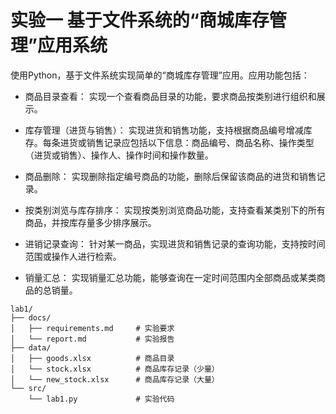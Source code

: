# 实验一 基于文件系统的“商城库存管理”应用系统

使用Python，基于文件系统实现简单的“商城库存管理”应用。应用功能包括：

- 商品目录查看：
实现一个查看商品目录的功能，要求商品按类别进行组织和展示。

- 库存管理（进货与销售）：
实现进货和销售功能，支持根据商品编号增减库存。每条进货或销售记录应包括以下信息：商品编号、商品名称、操作类型（进货或销售）、操作人、操作时间和操作数量。

- 商品删除：
实现删除指定编号商品的功能，删除后保留该商品的进货和销售记录。

- 按类别浏览与库存排序：
实现按类别浏览商品功能，支持查看某类别下的所有商品，并按库存量多少排序展示。

- 进销记录查询：
针对某一商品，实现进货和销售记录的查询功能，支持按时间范围或操作人进行检索。

- 销量汇总：
实现销量汇总功能，能够查询在一定时间范围内全部商品或某类商品的总销量。

```shell
lab1/
├── docs/
│   ├── requirements.md     # 实验要求
│   └── report.md     		# 实验报告
├── data/ 
│   ├── goods.xlsx	        # 商品目录
│   └── stock.xlsx     		# 商品库存记录（少量）
│   └── new_stock.xlsx     	# 商品库存记录（大量）
└── src/                    
    └── lab1.py  			# 实验代码
```

